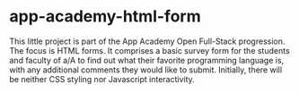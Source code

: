# app-academy-html-form
This little project is part of the App Academy Open Full-Stack progression. The focus is HTML forms. It comprises a basic survey form for the students and faculty of a/A to find out what their favorite programming language is, with any additional comments they would like to submit. Initially, there will be neither CSS styling nor Javascript interactivity.
